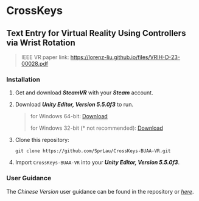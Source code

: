 # CrossKeys

## Text Entry for Virtual Reality Using Controllers via Wrist Rotation

> IEEE VR paper link: https://lorenz-liu.github.io/files/VRIH-D-23-00028.pdf

### Installation

1. Get and download ***SteamVR*** with your ***Steam*** account.

2. Download ***Unity Editor, Version 5.5.0f3*** to run.

   > for Windows 64-bit: [Download](https://download.unity3d.com/download_unity/38b4efef76f0/Windows64EditorInstaller/UnitySetup64-5.5.0f3.exe)
   >
   > for Windows 32-bit (* not recommended): [Download](https://download.unity3d.com/download_unity/38b4efef76f0/Windows32EditorInstaller/UnitySetup32-5.5.0f3.exe)

3. Clone this repository:

   ```shell
   git clone https://github.com/SprLau/CrossKeys-BUAA-VR.git
   ```

4. Import `CrossKeys-BUAA-VR` into your ***Unity Editor, Version 5.5.0f3***.

### User Guidance

The *Chinese Version* user guidance can be found in the repository or *[here](https://sprlau.github.io/CrossKeys-User-Guidance.pdf)*.

